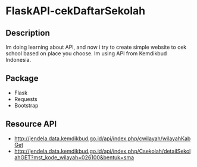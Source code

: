 # FlaskAPI-cekDaftarSekolah

## Description
Im doing learning about API, and now i try to create simple website to cek school based on place you choose. Im using API from Kemdikbud Indonesia.

## Package
- Flask
- Requests
- Bootstrap

## Resource API
- http://jendela.data.kemdikbud.go.id/api/index.php/cwilayah/wilayahKabGet
- http://jendela.data.kemdikbud.go.id/api/index.php/Csekolah/detailSekolahGET?mst_kode_wilayah=026100&bentuk=sma

